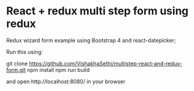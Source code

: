 # React + redux multi step form using redux

Redux wizard form example using Bootstrap 4 and react-datepicker;

Run this using:

git clone https://github.com/VishakhaSethi/multistep-react-and-redux-form.git
npm install
npm run build


and open http://localhost:8080/ in your browser